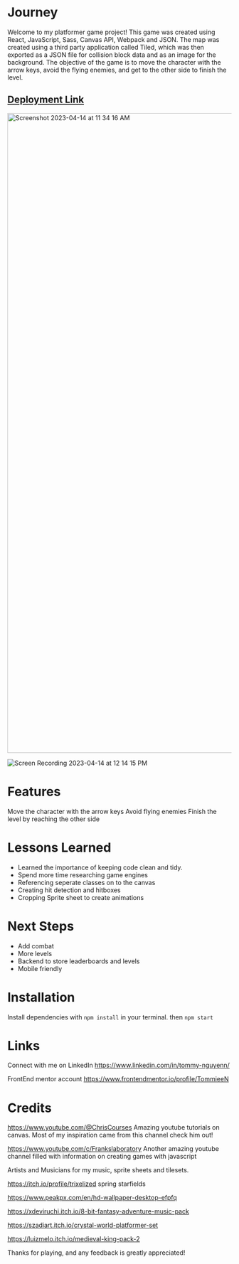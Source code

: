 <h1>Journey</h1> 
Welcome to my platformer game project! This game was created using React, JavaScript, Sass, Canvas API, Webpack and JSON. The map was created using a third party application called Tiled, which was then exported as a JSON file for collision block data and as an image for the background. The objective of the game is to move the character with the arrow keys, avoid the flying enemies, and get to the other side to finish the level.

<h2><a href="https://647fe614ec115515d29a0e71--golden-nasturtium-3edb6f.netlify.app/">Deployment Link</a></h2>

<img width="1440" alt="Screenshot 2023-04-14 at 11 34 16 AM" src="https://user-images.githubusercontent.com/123577810/232128704-684b555e-d5f8-470c-9209-494f3e1eda6e.png">

![Screen Recording 2023-04-14 at 12 14 15 PM](https://user-images.githubusercontent.com/123577810/232136411-b14a3c81-6a73-4901-815c-39335881176d.gif)


# Features #
Move the character with the arrow keys
Avoid flying enemies
Finish the level by reaching the other side

# Lessons Learned #
 <ul>
  <li>Learned the importance of keeping code clean and tidy.</li>
  <li>Spend more time researching game engines</li>
  <li>Referencing seperate classes on to the canvas</li>
  <li>Creating hit detection and hitboxes</li>
  <li>Cropping Sprite sheet to create animations</li>
</ul>

# Next Steps #
<ul> 
  <li>Add combat</li>
  <li>More levels</li>
  <li>Backend to store leaderboards and levels</li>
  <li>Mobile friendly</li>
</ul>

# Installation #
Install dependencies with `` npm install `` in your terminal.
then ``npm start``

# Links #

Connect with me on LinkedIn https://www.linkedin.com/in/tommy-nguyenn/

FrontEnd mentor account https://www.frontendmentor.io/profile/TommieeN

# Credits #

https://www.youtube.com/@ChrisCourses 
Amazing youtube tutorials on canvas. Most of my inspiration came from this channel check him out!

https://www.youtube.com/c/Frankslaboratory
Another amazing youtube channel filled with information on creating games with javascript

Artists and Musicians for my music, sprite sheets and tilesets.

https://itch.io/profile/trixelized spring starfields

https://www.peakpx.com/en/hd-wallpaper-desktop-efpfq

https://xdeviruchi.itch.io/8-bit-fantasy-adventure-music-pack

https://szadiart.itch.io/crystal-world-platformer-set

https://luizmelo.itch.io/medieval-king-pack-2

Thanks for playing, and any feedback is greatly appreciated!
